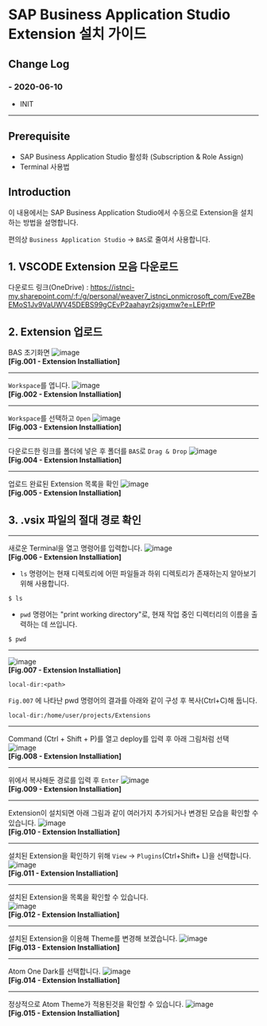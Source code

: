 # **SAP Business Application Studio Extension 설치 가이드**

## Change Log

### - 2020-06-10
  - INIT

---

## **Prerequisite**

- SAP Business Application Studio 활성화 (Subscription & Role Assign)
- Terminal 사용법

## **Introduction**
이 내용에서는 SAP Business Application Studio에서 수동으로 Extension을 설치하는 방법을 설명합니다.

편의상 `Business Application Studio` -> `BAS`로 줄여서 사용합니다.

## **1. VSCODE Extension 모음 다운로드**

다운로드 링크(OneDrive) : https://istnci-my.sharepoint.com/:f:/g/personal/weaver7_istnci_onmicrosoft_com/EveZBeEMoS1Jv9VaUWV45DEBS99gCEvP2aahayr2sjgxmw?e=LEPrfP

## **2. Extension 업로드**

BAS 초기화면
![image](../image/Software-installation/BAS/image001.png)  
**[Fig.001 - Extension Installiation]**

---
`Workspace`를 엽니다.
![image](../image/Software-installation/BAS/image002.png)  
**[Fig.002 - Extension Installiation]**

---
`Workspace`를 선택하고 `Open`
![image](../image/Software-installation/BAS/image003.png)  
**[Fig.003 - Extension Installiation]**

---
다운로드한 링크를 폴더에 넣은 후 폴더를 `BAS`로 `Drag & Drop`
![image](../image/Software-installation/BAS/gif001.gif)  
**[Fig.004 - Extension Installiation]**

---
업로드 완료된 Extension 목록을 확인
![image](../image/Software-installation/BAS/image004.png)  
**[Fig.005 - Extension Installiation]**


## **3. .vsix 파일의 절대 경로 확인**

---
새로운 Terminal을 열고 명령어를 입력합니다.
![image](../image/Software-installation/BAS/image005.png)  
**[Fig.006 - Extension Installiation]**

- `ls` 명령어는 현재 디렉토리에 어떤 파일들과 하위 디렉토리가 존재하는지 알아보기 위해 사용합니다.
```
$ ls
```
- `pwd` 명령어는 "print working directory"로, 현재 작업 중인 디렉터리의 이름을 출력하는 데 쓰입니다.
```
$ pwd
```
---
![image](../image/Software-installation/BAS/image006.png)  
**[Fig.007 - Extension Installiation]**


```
local-dir:<path>
```

`Fig.007` 에 나타난 pwd 명령어의 결과를 아래와 같이 구성 후 복사(Ctrl+C)해 둡니다.
```
local-dir:/home/user/projects/Extensions
```

 
---
Command (Ctrl + Shift + P)를 열고 deploy를 입력 후 아래 그림처럼 선택  
![image](../image/Software-installation/BAS/image007.png)  
**[Fig.008 - Extension Installiation]**

---
위에서 복사해둔 경로를 입력 후 `Enter`
![image](../image/Software-installation/BAS/image008.png)  
**[Fig.009 - Extension Installiation]**

---
Extension이 설치되면 아래 그림과 같이 여러가지 추가되거나 변경된 모습을 확인할 수 있습니다.
![image](../image/Software-installation/BAS/image009.png)  
**[Fig.010 - Extension Installiation]**

---
설치된 Extension을 확인하기 위해 `View` -> `Plugins`(Ctrl+Shift+ L)을 선택합니다.  
![image](../image/Software-installation/BAS/image010.png)  
**[Fig.011 - Extension Installiation]**

---
설치된 Extension을 목록을 확인할 수 있습니다.  
![image](../image/Software-installation/BAS/image011.png)  
**[Fig.012 - Extension Installiation]**

---
설치된 Extension을 이용해 Theme를 변경해 보겠습니다.
![image](../image/Software-installation/BAS/image012.png)  
**[Fig.013 - Extension Installiation]**

---
Atom One Dark를 선택합니다.
![image](../image/Software-installation/BAS/image013.png)  
**[Fig.014 - Extension Installiation]**

---
정상적으로 Atom Theme가 적용된것을 확인할 수 있습니다.
![image](../image/Software-installation/BAS/image014.png)  
**[Fig.015 - Extension Installiation]**

